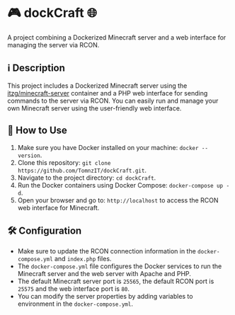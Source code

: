 # 🎮 dockCraft 🌐

A project combining a Dockerized Minecraft server and a web interface for managing the server via RCON.

## ℹ️ Description

This project includes a Dockerized Minecraft server using the [itzg/minecraft-server](https://github.com/itzg/docker-minecraft-server) container and a PHP web interface for sending commands to the server via RCON. You can easily run and manage your own Minecraft server using the user-friendly web interface.

## 🚀 How to Use

1. Make sure you have Docker installed on your machine: `docker --version`.
2. Clone this repository: `git clone https://github.com/TomnzIT/dockCraft.git`.
3. Navigate to the project directory: `cd dockCraft`.
4. Run the Docker containers using Docker Compose: `docker-compose up -d`.
5. Open your browser and go to: `http://localhost` to access the RCON web interface for Minecraft.

## 🛠️ Configuration

- Make sure to update the RCON connection information in the `docker-compose.yml` and `index.php` files.
- The `docker-compose.yml` file configures the Docker services to run the Minecraft server and the web server with Apache and PHP.
- The default Minecraft server port is `25565`, the default RCON port is `25575` and the web interface port is `80`.
- You can modify the server properties by adding variables to environment in the `docker-compose.yml`.
